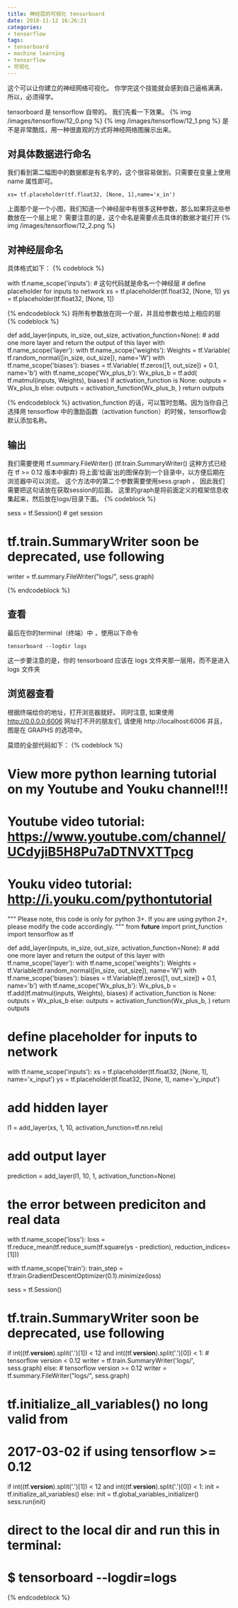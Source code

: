 ```yaml
---
title: 神经层的可视化 tensorboard
date: 2018-11-12 16:26:21
categories:
- tensorflow
tags:
- tensorboard
- machine learning
- tensorflow
- 可视化
---
```

这个可以让你建立的神经网络可视化。
你学完这个技能就会感到自己逼格满满，所以，必须得学。
<!-- more -->
tensorboard 是 tensorflow 自带的。
我们先看一下效果。
{% img /images/tensorflow/12_0.png %}
{% img /images/tensorflow/12_1.png %}
是不是非常酷炫，用一种很直观的方式将神经网络图展示出来。
## 对具体数据进行命名
我们看到第二幅图中的数据都是有名字的，这个很容易做到，只需要在变量上使用 name 属性即可。

	xs= tf.placeholder(tf.float32, [None, 1],name='x_in')
	
上面那个是一个小图，我们知道一个神经层中有很多这种参数，那么如果将这些参数放在一个层上呢？
需要注意的是，这个命名是需要点击具体的数据才能打开
{% img /images/tensorflow/12_2.png %}
## 对神经层命名
具体格式如下：
{% codeblock %}

with tf.name_scope('inputs'): # 这句代码就是命名一个神经层
	# define placeholder for inputs to network
	xs = tf.placeholder(tf.float32, [None, 1])
	ys = tf.placeholder(tf.float32, [None, 1])

{% endcodeblock %}
将所有参数放在同一个层，并且给参数也给上相应的层
{% codeblock %}

def add_layer(inputs, in_size, out_size, activation_function=None):
    # add one more layer and return the output of this layer
    with tf.name_scope('layer'):
        with tf.name_scope('weights'):
            Weights = tf.Variable(
            tf.random_normal([in_size, out_size]), 
            name='W')
        with tf.name_scope('biases'):
            biases = tf.Variable(
            tf.zeros([1, out_size]) + 0.1, 
            name='b')
        with tf.name_scope('Wx_plus_b'):
            Wx_plus_b = tf.add(
            tf.matmul(inputs, Weights), 
            biases)
        if activation_function is None:
            outputs = Wx_plus_b
        else:
            outputs = activation_function(Wx_plus_b, )
        return outputs

{% endcodeblock %}
activation_function 的话，可以暂时忽略。因为当你自己选择用 tensorflow 中的激励函数（activation function）的时候，tensorflow会默认添加名称。
## 输出
我们需要使用 tf.summary.FileWriter() (tf.train.SummaryWriter() 这种方式已经在 tf >= 0.12 版本中摒弃) 将上面‘绘画’出的图保存到一个目录中，以方便后期在浏览器中可以浏览。 这个方法中的第二个参数需要使用sess.graph ， 因此我们需要把这句话放在获取session的后面。 这里的graph是将前面定义的框架信息收集起来，然后放在logs/目录下面。
{% codeblock %}

sess = tf.Session() # get session
# tf.train.SummaryWriter soon be deprecated, use following
writer = tf.summary.FileWriter("logs/", sess.graph)

{% endcodeblock %}
## 查看
最后在你的terminal（终端）中 ，使用以下命令

	tensorboard --logdir logs

这一步要注意的是，你的 tensorboard 应该在 logs 文件夹那一层用，而不是进入 logs 文件夹
## 浏览器查看
根据终端给你的地址，打开浏览器就好。
同时注意, 如果使用 http://0.0.0.0:6006 网址打不开的朋友们, 请使用 http://localhost:6006
并且，图是在 GRAPHS 的选项中。

莫烦的全部代码如下：
{% codeblock %}

# View more python learning tutorial on my Youtube and Youku channel!!!

# Youtube video tutorial: https://www.youtube.com/channel/UCdyjiB5H8Pu7aDTNVXTTpcg
# Youku video tutorial: http://i.youku.com/pythontutorial

"""
Please note, this code is only for python 3+. If you are using python 2+, please modify the code accordingly.
"""
from __future__ import print_function
import tensorflow as tf


def add_layer(inputs, in_size, out_size, activation_function=None):
    # add one more layer and return the output of this layer
    with tf.name_scope('layer'):
        with tf.name_scope('weights'):
            Weights = tf.Variable(tf.random_normal([in_size, out_size]), name='W')
        with tf.name_scope('biases'):
            biases = tf.Variable(tf.zeros([1, out_size]) + 0.1, name='b')
        with tf.name_scope('Wx_plus_b'):
            Wx_plus_b = tf.add(tf.matmul(inputs, Weights), biases)
        if activation_function is None:
            outputs = Wx_plus_b
        else:
            outputs = activation_function(Wx_plus_b, )
        return outputs


# define placeholder for inputs to network
with tf.name_scope('inputs'):
    xs = tf.placeholder(tf.float32, [None, 1], name='x_input')
    ys = tf.placeholder(tf.float32, [None, 1], name='y_input')

# add hidden layer
l1 = add_layer(xs, 1, 10, activation_function=tf.nn.relu)
# add output layer
prediction = add_layer(l1, 10, 1, activation_function=None)

# the error between prediciton and real data
with tf.name_scope('loss'):
    loss = tf.reduce_mean(tf.reduce_sum(tf.square(ys - prediction),
                                        reduction_indices=[1]))

with tf.name_scope('train'):
    train_step = tf.train.GradientDescentOptimizer(0.1).minimize(loss)

sess = tf.Session()

# tf.train.SummaryWriter soon be deprecated, use following
if int((tf.__version__).split('.')[1]) < 12 and int((tf.__version__).split('.')[0]) < 1:  # tensorflow version < 0.12
    writer = tf.train.SummaryWriter('logs/', sess.graph)
else: # tensorflow version >= 0.12
    writer = tf.summary.FileWriter("logs/", sess.graph)

# tf.initialize_all_variables() no long valid from
# 2017-03-02 if using tensorflow >= 0.12
if int((tf.__version__).split('.')[1]) < 12 and int((tf.__version__).split('.')[0]) < 1:
    init = tf.initialize_all_variables()
else:
    init = tf.global_variables_initializer()
sess.run(init)

# direct to the local dir and run this in terminal:
# $ tensorboard --logdir=logs

{% endcodeblock %}
